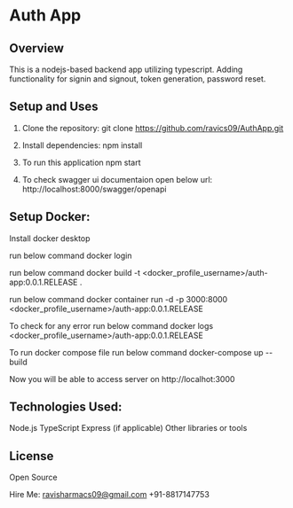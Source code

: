 # Auth App

## Overview

This is a nodejs-based backend app utilizing typescript. Adding functionality for signin and signout, token generation, password reset.

## Setup and Uses

1. Clone the repository:
git clone https://github.com/ravics09/AuthApp.git

2. Install dependencies:
npm install

3. To run this application
npm start

4. To check swagger ui documentaion open below url:
http://localhost:8000/swagger/openapi

## Setup Docker:
Install docker desktop 

run below command
docker login

run below command
docker build -t <docker_profile_username>/auth-app:0.0.1.RELEASE .

run below command
 docker container run -d -p 3000:8000 <docker_profile_username>/auth-app:0.0.1.RELEASE

To check for any error run below command 
docker logs <docker_profile_username>/auth-app:0.0.1.RELEASE

To run docker compose file run below command
docker-compose up --build

Now you will be able to access server on 
http://localhot:3000


## Technologies Used:
Node.js
TypeScript
Express (if applicable)
Other libraries or tools

## License
Open Source

Hire Me:
ravisharmacs09@gmail.com
+91-8817147753